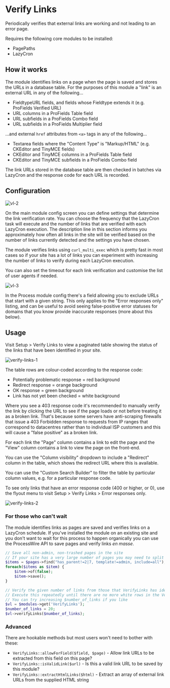 # Verify Links

Periodically verifies that external links are working and not leading to an error page.

Requires the following core modules to be installed:
* PagePaths
* LazyCron

## How it works

The module identifies links on a page when the page is saved and stores the URLs in a database table. For the purposes of this module a "link" is an external URL in any of the following...

* FieldtypeURL fields, and fields whose Fieldtype extends it (e.g. ProFields Verified URL)
* URL columns in a ProFields Table field
* URL subfields in a ProFields Combo field
* URL subfields in a ProFields Multiplier field

...and external `href` attributes from `<a>` tags in any of the following...

* Textarea fields where the "Content Type" is "Markup/HTML" (e.g. CKEditor and TinyMCE fields)
* CKEditor and TinyMCE columns in a ProFields Table field
* CKEditor and TinyMCE subfields in a ProFields Combo field

The link URLs stored in the database table are then checked in batches via LazyCron and the response code for each URL is recorded.

## Configuration

![vl-2](https://github.com/user-attachments/assets/86cc260f-8179-4d74-82ff-5eae0c23b48b)

On the main module config screen you can define settings that determine the link verification rate. You can choose the frequency that the LazyCron task will execute and the number of links that are verified with each LazyCron execution. The description line in this section informs you approximately how often all links in the site will be verified based on the number of links currently detected and the settings you have chosen.

The module verifies links using `curl_multi_exec` which is pretty fast in most cases so if your site has a lot of links you can experiment with increasing the number of links to verify during each LazyCron execution.

You can also set the timeout for each link verification and customise the list of user agents if needed.

![vl-3](https://github.com/user-attachments/assets/11917ecf-1ca7-4e50-adb4-b7e8fc44187d)

In the Process module config there's a field allowing you to exclude URLs that start with a given string. This only applies to the "Error responses only" listing, and can be useful to avoid seeing false-positive error statuses for domains that you know provide inaccurate responses (more about this below).

## Usage

Visit Setup > Verify Links to view a paginated table showing the status of the links that have been identified in your site.

![verify-links-1](https://github.com/user-attachments/assets/d383bf1b-200f-4efa-8efd-63f551581a2c)

The table rows are colour-coded according to the response code:

* Potentially problematic response = red background
* Redirect response = orange background
* OK response = green background
* Link has not yet been checked = white background

Where you see a 403 response code it's recommended to manually verify the link by clicking the URL to see if the page loads or not before treating it as a broken link. That's because some servers have anti-scraping firewalls that issue a 403 Forbidden response to requests from IP ranges that correspond to datacentres rather than to individual ISP customers and this will cause a "false positive" as a broken link.

For each link the "Page" column contains a link to edit the page and the "View" column contains a link to view the page on the front-end.

You can use the "Column visibility" dropdown to include a "Redirect" column in the table, which shows the redirect URL where this is available.

You can use the "Custom Search Builder" to filter the table by particular column values, e.g. for a particular response code.

To see only links that have an error response code (400 or higher, or 0), use the flyout menu to visit Setup > Verify Links > Error responses only.

![verify-links-2](https://github.com/Toutouwai/VerifyLinks/assets/1538852/dc45a270-0e71-4c38-8c02-dff9d43dd56c)

### For those who can't wait

The module identifies links as pages are saved and verifies links on a LazyCron schedule. If you've installed the module on an existing site and you don't want to wait for this process to happen organically you can use the ProcessWire API to save pages and verify links _en masse_.

```php
// Save all non-admin, non-trashed pages in the site
// If your site has a very large number of pages you may need to split this into batches
$items = $pages->find("has_parent!=2|7, template!=admin, include=all");
foreach($items as $item) {
    $item->of(false);
    $item->save();
}
```

```php
// Verify the given number of links from those that VerifyLinks has identified
// Execute this repeatedly until there are no more white rows in the Verify Links table
// You can try increasing $number_of_links if you like
$vl = $modules->get('VerifyLinks');
$number_of_links = 20;
$vl->verifyLinks($number_of_links);
```

### Advanced

There are hookable methods but most users won't need to bother with these:

* `VerifyLinks::allowForField($field, $page)` - Allow link URLs to be extracted from this field on this page?
* `VerifyLinks::isValidLink($url)` - Is this a valid link URL to be saved by this module?
* `VerifyLinks::extractHtmlLinks($html)` - Extract an array of external link URLs from the supplied HTML string
